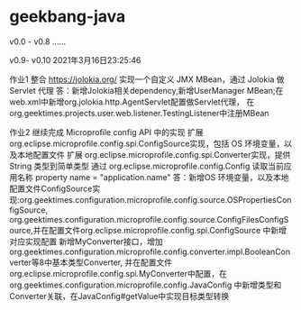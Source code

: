 # geekbang-java
v0.0 - v0.8 ......

v0.9- v0.10 2021年3月16日23:25:46
  
  作业1 整合 https://jolokia.org/
        实现一个自定义 JMX MBean，通过 Jolokia 做
        Servlet 代理
  答：新增Jolokia相关dependency,新增UserManager MBean;在web.xml中新增org.jolokia.http.AgentServlet配置做Servlet代理，
      在org.geektimes.projects.user.web.listener.TestingListener中注册MBean
  
  作业2 继续完成 Microprofile config API 中的实现
		扩展 org.eclipse.microprofile.config.spi.ConfigSource实现，包括 OS 环境变量，以及本地配置文件
		扩展 org.eclipse.microprofile.config.spi.Converter实现，提供 String 类型到简单类型
		通过 org.eclipse.microprofile.config.Config 读取当前应用名称 property name = "application.name"
  答：新增OS 环境变量，以及本地配置文件ConfigSource实现:org.geektimes.configuration.microprofile.config.source.OSPropertiesConfigSource,
      org.geektimes.configuration.microprofile.config.source.ConfigFilesConfigSource,并在配置文件org.eclipse.microprofile.config.spi.ConfigSource
      中新增对应实现配置
      新增MyConverter接口，增加org.geektimes.configuration.microprofile.config.converter.impl.BooleanConverter等8中基本类型Converter,
      并在配置文件org.eclipse.microprofile.config.spi.MyConverter中配置，在org.geektimes.configuration.microprofile.config.JavaConfig
      中新增类型和Converter关联，在JavaConfig#getValue中实现目标类型转换
  
  
  
